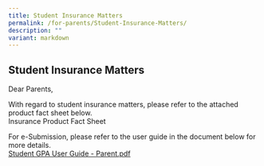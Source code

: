 ```yaml
---
title: Student Insurance Matters
permalink: /for-parents/Student-Insurance-Matters/
description: ""
variant: markdown
---
```

## Student Insurance Matters

Dear Parents,  
  
With regard to student insurance matters, please refer to the attached product fact sheet below.  
[](/files/Product_Fact_Sheet__Year_2025_.pdf)          Insurance Product Fact Sheet
  
For e-Submission, please refer to the user guide in the document below for more details.  
[Student GPA User Guide - Parent.pdf](/files/Student%20GPA%20User%20Guide%20-%20Parent.pdf)